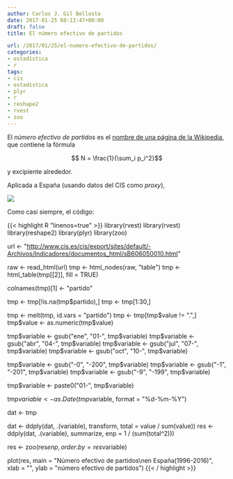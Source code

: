 ```yaml
---
author: Carlos J. Gil Bellosta
date: 2017-01-25 08:13:47+00:00
draft: false
title: El número efectivo de partidos

url: /2017/01/25/el-numero-efectivo-de-partidos/
categories:
- estadística
- r
tags:
- cis
- estadística
- plyr
- r
- reshape2
- rvest
- zoo
---
```


El _número efectivo de partidos_ es el [nombre de una página de la Wikipedia](https://en.wikipedia.org/wiki/Effective_number_of_parties), que contiene la fórmula

$$ N = \frac{1}{\sum_i p_i^2}$$

y excipiente alrededor.

Aplicada a España (usando datos del CIS como _proxy_),

![](/wp-uploads/2017/01/numero_efectivo_partidos.png#center)

Como casi siempre, el código:

{{< highlight R "linenos=true" >}}
library(rvest)
library(rvest)
library(reshape2)
library(plyr)
library(zoo)

url <- "http://www.cis.es/cis/export/sites/default/-Archivos/Indicadores/documentos_html/sB606050010.html"

raw <- read_html(url)
tmp <- html_nodes(raw, "table")
tmp <- html_table(tmp[[2]], fill = TRUE)

colnames(tmp)[1] <- "partido"

tmp <- tmp[!is.na(tmp$partido),]
tmp <- tmp[1:30,]

tmp <- melt(tmp, id.vars = "partido")
tmp <- tmp[tmp$value != ".",]
tmp$value <- as.numeric(tmp$value)

tmp$variable <- gsub("ene", "01-", tmp$variable)
tmp$variable <- gsub("abr", "04-", tmp$variable)
tmp$variable <- gsub("jul", "07-", tmp$variable)
tmp$variable <- gsub("oct", "10-", tmp$variable)

tmp$variable <- gsub("-0", "-200", tmp$variable)
tmp$variable <- gsub("-1", "-201", tmp$variable)
tmp$variable <- gsub("-9", "-199", tmp$variable)

tmp$variable <- paste0("01-", tmp$variable)

tmp$variable <- as.Date(tmp$variable, format = "%d-%m-%Y")

dat <- tmp

dat <- ddply(dat, .(variable), transform, total = value / sum(value))
res <- ddply(dat, .(variable), summarize, enp = 1 / (sum(total^2)))

res <- zoo(res$enp, order.by = res$variable)

plot(res, main = "Número efectivo de partidos\nen España(1996-2016)",
        xlab = "", ylab = "número efectivo de partidos")
{{< / highlight >}}